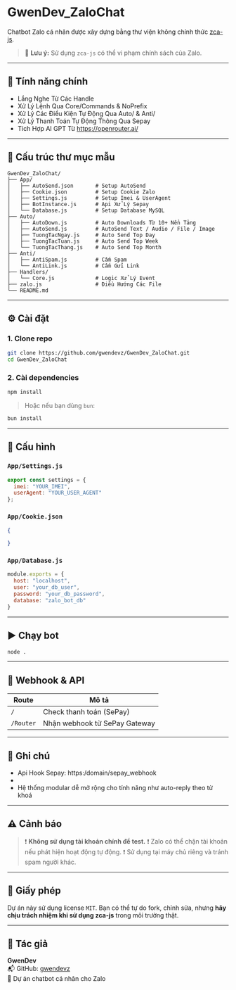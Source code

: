 # GwenDev_ZaloChat

Chatbot Zalo cá nhân được xây dựng bằng thư viện không chính thức [zca-js](https://tdung.gitbook.io/zca-js).

> 🛑 **Lưu ý:** Sử dụng `zca-js` có thể vi phạm chính sách của Zalo.

---

## 🚀 Tính năng chính

- Lắng Nghe Từ Các Handle
- Xử Lý Lệnh Qua Core/Commands & NoPrefix
- Xử Lý Các Điều Kiện Tự Động Qua Auto/ & Anti/
- Xử Lý Thanh Toán Tự Động Thông Qua Sepay
- Tích Hợp AI GPT Từ https://openrouter.ai/
---

## 📂 Cấu trúc thư mục mẫu

```
GwenDev_ZaloChat/
├── App/
│   ├── AutoSend.json       # Setup AutoSend
│   ├── Cookie.json         # Setup Cookie Zalo
│   ├── Settings.js         # Setup Imei & UserAgent
│   ├── BotInstance.js      # Api Xử Lý Sepay
│   └── Database.js         # Setup Database MySQL
├── Auto/
│   ├── AutoDown.js         # Auto Downloads Từ 10+ Nển Tảng
│   ├── AutoSend.js         # AutoSend Text / Audio / File / Image
│   ├── TuongTacNgay.js     # Auto Send Top Day
│   ├── TuongTacTuan.js     # Auto Send Top Week
│   └── TuongTacThang.js    # Auto Send Top Month
├── Anti/
│   ├── AntiSpam.js         # Cấm Spam
│   └── AntiLink.js         # Cấm Gửi Link
├── Handlers/
│   └── Core.js             # Logic Xử Lý Event 
├── zalo.js                 # Điều Hướng Các File
└── README.md
```

---

## ⚙️ Cài đặt

### 1. Clone repo

```bash
git clone https://github.com/gwendevz/GwenDev_ZaloChat.git
cd GwenDev_ZaloChat
```

### 2. Cài dependencies

```bash
npm install
```

> Hoặc nếu bạn dùng `bun`:
```bash
bun install
```

---

## 🔧 Cấu hình

### `App/Settings.js` 
```js
export const settings = {
  imei: "YOUR_IMEI",  
  userAgent: "YOUR_USER_AGENT" 
};
```

### `App/Cookie.json`
```json
{
    
}
```

### `App/Database.js` 
```js
module.exports = {
  host: "localhost",
  user: "your_db_user",
  password: "your_db_password",
  database: "zalo_bot_db"
}
```

---

## ▶️ Chạy bot

```bash
node .
```

---

## 🔌 Webhook & API

| Route         | Mô tả                         |
|---------------|-------------------------------|
| `/`           | Check thanh toán (SePay)      |
| `/Router`     | Nhận webhook từ SePay Gateway |

---

## 📝 Ghi chú

- Api Hook Sepay: https:/domain/sepay_webhook
- 
- Hệ thống modular dễ mở rộng cho tính năng như auto-reply theo từ khoá

---

## ⚠️ Cảnh báo

> ❗ **Không sử dụng tài khoản chính để test.**
> ❗ Zalo có thể chặn tài khoản nếu phát hiện hoạt động tự động.
> ❗ Sử dụng tại máy chủ riêng và tránh spam người khác.

---

## 📜 Giấy phép

Dự án này sử dụng license `MIT`. Bạn có thể tự do fork, chỉnh sửa, nhưng **hãy chịu trách nhiệm khi sử dụng zca-js** trong môi trường thật.

---

## 👤 Tác giả

**GwenDev**  
📬 GitHub: [gwendevz](https://github.com/gwendevz)  
💬 Dự án chatbot cá nhân cho Zalo

